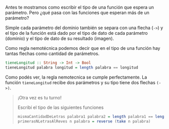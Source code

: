 Antes te mostramos como escribir el tipo de una función que espera un parámetro. Pero ¿qué pasa con las funciones que esperan más de un parámetro?

Simple cada parámetro del dominio también se separa con una flecha (`->`) y el tipo de la función está dado por el tipo de dato de cada parámetro (dominio) y el tipo de dato de su resultado (imagen).

Como regla nemotécnica podemos decir que en el tipo de una función hay tantas flechas como cantidad de parámetros.

```haskell
tieneLongitud :: String -> Int -> Bool
tieneLongitud palabra longitud = length palabra == longitud
```

Como podés ver, la regla nemotecnica se cumple perfectamente. La función `tieneLongitud` recibe dos parámetros y su tipo tiene dos flechas `(->)`.

> ¡Otra vez es tu turno!
>
> Escribí el tipo de las siguientes funciones
>
> ```haskell
> mismaCantidadDeLetras palabra1 palabra2 = length palabra1 == length palabra2
> primerasNLetrasAlReves n palabra = reverse (take n palabra)
> ```
